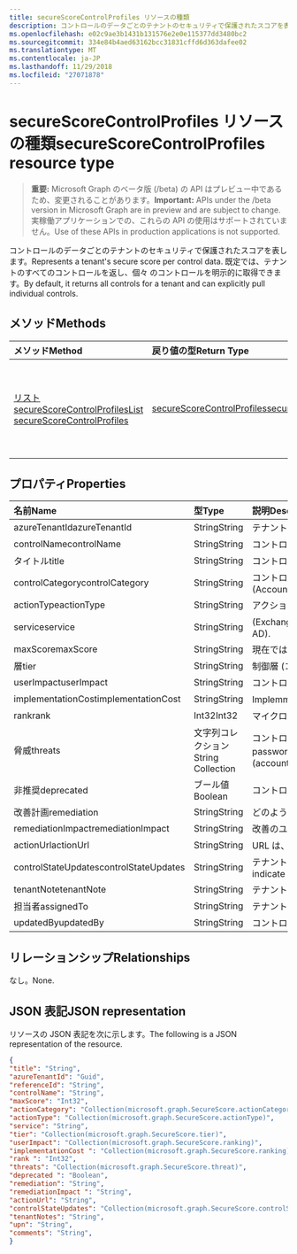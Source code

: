 ```yaml
---
title: secureScoreControlProfiles リソースの種類
description: コントロールのデータごとのテナントのセキュリティで保護されたスコアを表します。 既定では、テナントのすべてのコントロールを返し、個々 のコントロールを明示的に取得できます。
ms.openlocfilehash: e02c9ae3b1431b131576e2e0e115377dd3480bc2
ms.sourcegitcommit: 334e84b4aed63162bcc31831cffd6d363dafee02
ms.translationtype: MT
ms.contentlocale: ja-JP
ms.lasthandoff: 11/29/2018
ms.locfileid: "27071878"
---
```

# <a name="securescorecontrolprofiles-resource-type"></a><span data-ttu-id="ebe60-104">secureScoreControlProfiles リソースの種類</span><span class="sxs-lookup"><span data-stu-id="ebe60-104">secureScoreControlProfiles resource type</span></span>

> <span data-ttu-id="ebe60-105">**重要:** Microsoft Graph のベータ版 (/beta) の API はプレビュー中であるため、変更されることがあります。</span><span class="sxs-lookup"><span data-stu-id="ebe60-105">**Important:** APIs under the /beta version in Microsoft Graph are in preview and are subject to change.</span></span> <span data-ttu-id="ebe60-106">実稼働アプリケーションでの、これらの API の使用はサポートされていません。</span><span class="sxs-lookup"><span data-stu-id="ebe60-106">Use of these APIs in production applications is not supported.</span></span>

<span data-ttu-id="ebe60-107">コントロールのデータごとのテナントのセキュリティで保護されたスコアを表します。</span><span class="sxs-lookup"><span data-stu-id="ebe60-107">Represents a tenant's secure score per control data.</span></span> <span data-ttu-id="ebe60-108">既定では、テナントのすべてのコントロールを返し、個々 のコントロールを明示的に取得できます。</span><span class="sxs-lookup"><span data-stu-id="ebe60-108">By default, it returns all controls for a tenant and can explicitly pull individual controls.</span></span>


## <a name="methods"></a><span data-ttu-id="ebe60-109">メソッド</span><span class="sxs-lookup"><span data-stu-id="ebe60-109">Methods</span></span>

| <span data-ttu-id="ebe60-110">メソッド</span><span class="sxs-lookup"><span data-stu-id="ebe60-110">Method</span></span>   | <span data-ttu-id="ebe60-111">戻り値の型</span><span class="sxs-lookup"><span data-stu-id="ebe60-111">Return Type</span></span>|<span data-ttu-id="ebe60-112">説明</span><span class="sxs-lookup"><span data-stu-id="ebe60-112">Description</span></span>|
|:---------------|:--------|:----------|
|[<span data-ttu-id="ebe60-113">リスト secureScoreControlProfiles</span><span class="sxs-lookup"><span data-stu-id="ebe60-113">List secureScoreControlProfiles</span></span>](../api/securescorecontrolprofiles-list.md) | [<span data-ttu-id="ebe60-114">secureScoreControlProfiles</span><span class="sxs-lookup"><span data-stu-id="ebe60-114">secureScoreControlProfiles</span></span>](securescorecontrolprofiles.md) |<span data-ttu-id="ebe60-115">プロパティと、secureScoreControlProfiles オブジェクトのメタデータを参照してください。</span><span class="sxs-lookup"><span data-stu-id="ebe60-115">Read properties and metadata of a secureScoreControlProfiles object.</span></span>|


## <a name="properties"></a><span data-ttu-id="ebe60-116">プロパティ</span><span class="sxs-lookup"><span data-stu-id="ebe60-116">Properties</span></span>

|<span data-ttu-id="ebe60-117">名前</span><span class="sxs-lookup"><span data-stu-id="ebe60-117">Name</span></span> |<span data-ttu-id="ebe60-118">型</span><span class="sxs-lookup"><span data-stu-id="ebe60-118">Type</span></span> |<span data-ttu-id="ebe60-119">説明</span><span class="sxs-lookup"><span data-stu-id="ebe60-119">Description</span></span> |
|:--|:--|:--|
|   <span data-ttu-id="ebe60-120">azureTenantId</span><span class="sxs-lookup"><span data-stu-id="ebe60-120">azureTenantId</span></span>   |   <span data-ttu-id="ebe60-121">String</span><span class="sxs-lookup"><span data-stu-id="ebe60-121">String</span></span>  |   <span data-ttu-id="ebe60-122">テナントの GUID の文字列 id。</span><span class="sxs-lookup"><span data-stu-id="ebe60-122">GUID string for tenant ID.</span></span>  |
|   <span data-ttu-id="ebe60-123">controlName</span><span class="sxs-lookup"><span data-stu-id="ebe60-123">controlName</span></span> |   <span data-ttu-id="ebe60-124">String</span><span class="sxs-lookup"><span data-stu-id="ebe60-124">String</span></span>  |   <span data-ttu-id="ebe60-125">コントロールの名前です。</span><span class="sxs-lookup"><span data-stu-id="ebe60-125">Name of the control.</span></span> |
|   <span data-ttu-id="ebe60-126">タイトル</span><span class="sxs-lookup"><span data-stu-id="ebe60-126">title</span></span>   |   <span data-ttu-id="ebe60-127">String</span><span class="sxs-lookup"><span data-stu-id="ebe60-127">String</span></span>  |   <span data-ttu-id="ebe60-128">コントロールのタイトルです。</span><span class="sxs-lookup"><span data-stu-id="ebe60-128">Title of the control.</span></span>   |
|   <span data-ttu-id="ebe60-129">controlCategory</span><span class="sxs-lookup"><span data-stu-id="ebe60-129">controlCategory</span></span> |   <span data-ttu-id="ebe60-130">String</span><span class="sxs-lookup"><span data-stu-id="ebe60-130">String</span></span>  |   <span data-ttu-id="ebe60-131">コントロールのアクションのカテゴリ (アカウント、データ、デバイス、アプリケーション、インフラストラクチャ) です。</span><span class="sxs-lookup"><span data-stu-id="ebe60-131">Control action category (Account, Data, Device, Apps, Infrastructure).</span></span>  |
|   <span data-ttu-id="ebe60-132">actionType</span><span class="sxs-lookup"><span data-stu-id="ebe60-132">actionType</span></span>  |   <span data-ttu-id="ebe60-133">String</span><span class="sxs-lookup"><span data-stu-id="ebe60-133">String</span></span>  |   <span data-ttu-id="ebe60-134">アクションの種類 (構成、レビュー、動作) を制御します。</span><span class="sxs-lookup"><span data-stu-id="ebe60-134">Control action type (Config, Review, Behavior).</span></span> |
|   <span data-ttu-id="ebe60-135">service</span><span class="sxs-lookup"><span data-stu-id="ebe60-135">service</span></span> |   <span data-ttu-id="ebe60-136">String</span><span class="sxs-lookup"><span data-stu-id="ebe60-136">String</span></span>  |   <span data-ttu-id="ebe60-137">(Exchange、Sharepoint、Azure AD) のコントロールを所有しているサービスです。</span><span class="sxs-lookup"><span data-stu-id="ebe60-137">Service that owns the control (Exchange, Sharepoint, Azure AD).</span></span> |
|   <span data-ttu-id="ebe60-138">maxScore</span><span class="sxs-lookup"><span data-stu-id="ebe60-138">maxScore</span></span> |  <span data-ttu-id="ebe60-139">String</span><span class="sxs-lookup"><span data-stu-id="ebe60-139">String</span></span>  |   <span data-ttu-id="ebe60-140">現在では、指定した日付の最大のスコアを取得します。</span><span class="sxs-lookup"><span data-stu-id="ebe60-140">Current obtained max score on specified date.</span></span>   |
|   <span data-ttu-id="ebe60-141">層</span><span class="sxs-lookup"><span data-stu-id="ebe60-141">tier</span></span> |  <span data-ttu-id="ebe60-142">String</span><span class="sxs-lookup"><span data-stu-id="ebe60-142">String</span></span>  |   <span data-ttu-id="ebe60-143">制御層 (コア、防御の深さ、高度な)。</span><span class="sxs-lookup"><span data-stu-id="ebe60-143">Control tier (Core, Defense in Depth, Advanced.)</span></span>    |
|   <span data-ttu-id="ebe60-144">userImpact</span><span class="sxs-lookup"><span data-stu-id="ebe60-144">userImpact</span></span> |    <span data-ttu-id="ebe60-145">String</span><span class="sxs-lookup"><span data-stu-id="ebe60-145">String</span></span>  | <span data-ttu-id="ebe60-146">コントロール (低、中、高) を実装するためのユーザーへの影響。</span><span class="sxs-lookup"><span data-stu-id="ebe60-146">User impact of implementing control (low, moderate, high).</span></span>    |
|   <span data-ttu-id="ebe60-147">implementationCost</span><span class="sxs-lookup"><span data-stu-id="ebe60-147">implementationCost</span></span> |    <span data-ttu-id="ebe60-148">String</span><span class="sxs-lookup"><span data-stu-id="ebe60-148">String</span></span>  |   <span data-ttu-id="ebe60-149">Implemmentating コントロール (低、中、高) のリソースのコストです。</span><span class="sxs-lookup"><span data-stu-id="ebe60-149">Resource cost of implemmentating control (low, moderate, high).</span></span> |
|   <span data-ttu-id="ebe60-150">rank</span><span class="sxs-lookup"><span data-stu-id="ebe60-150">rank</span></span> |  <span data-ttu-id="ebe60-151">Int32</span><span class="sxs-lookup"><span data-stu-id="ebe60-151">Int32</span></span>   |   <span data-ttu-id="ebe60-152">マイクロソフトのコントロールのレベルを調整します。</span><span class="sxs-lookup"><span data-stu-id="ebe60-152">Microsoft's stack ranking of control.</span></span>   |
|   <span data-ttu-id="ebe60-153">脅威</span><span class="sxs-lookup"><span data-stu-id="ebe60-153">threats</span></span> |   <span data-ttu-id="ebe60-154">文字列コレクション</span><span class="sxs-lookup"><span data-stu-id="ebe60-154">String Collection</span></span>   |   <span data-ttu-id="ebe60-155">コントロールを軽減する脅威の一覧 (accountBreach、dataDeletion、dataExfiltration、dataSpillage、elevationOfPrivilege、maliciousInsider、passwordCracking、phishingOrWhaling、なりすましが行われる)。</span><span class="sxs-lookup"><span data-stu-id="ebe60-155">List of threats the control mitigates (accountBreach,dataDeletion,dataExfiltration,dataSpillage,elevationOfPrivilege,maliciousInsider,passwordCracking,phishingOrWhaling,spoofing).</span></span> |
|   <span data-ttu-id="ebe60-156">非推奨</span><span class="sxs-lookup"><span data-stu-id="ebe60-156">deprecated</span></span> |    <span data-ttu-id="ebe60-157">ブール値</span><span class="sxs-lookup"><span data-stu-id="ebe60-157">Boolean</span></span> |   <span data-ttu-id="ebe60-158">コントロールで減価償却されるかどうかを示すためにフラグを設定します。</span><span class="sxs-lookup"><span data-stu-id="ebe60-158">Flag to indicate if a control is depreciated.</span></span>   |
|   <span data-ttu-id="ebe60-159">改善計画</span><span class="sxs-lookup"><span data-stu-id="ebe60-159">remediation</span></span> |   <span data-ttu-id="ebe60-160">String</span><span class="sxs-lookup"><span data-stu-id="ebe60-160">String</span></span>  |   <span data-ttu-id="ebe60-161">どのようなコントロールの説明は、改善に役立ちます。</span><span class="sxs-lookup"><span data-stu-id="ebe60-161">Description of what the control will help remediate.</span></span> |
|   <span data-ttu-id="ebe60-162">remediationImpact</span><span class="sxs-lookup"><span data-stu-id="ebe60-162">remediationImpact</span></span> | <span data-ttu-id="ebe60-163">String</span><span class="sxs-lookup"><span data-stu-id="ebe60-163">String</span></span>  |   <span data-ttu-id="ebe60-164">改善のユーザーへの影響の説明です。</span><span class="sxs-lookup"><span data-stu-id="ebe60-164">Description of the impact on users of the remediation.</span></span> |
|   <span data-ttu-id="ebe60-165">actionUrl</span><span class="sxs-lookup"><span data-stu-id="ebe60-165">actionUrl</span></span> | <span data-ttu-id="ebe60-166">String</span><span class="sxs-lookup"><span data-stu-id="ebe60-166">String</span></span>  |   <span data-ttu-id="ebe60-167">URL は、コントロールが対象になることです。</span><span class="sxs-lookup"><span data-stu-id="ebe60-167">URL to where the control can be actioned.</span></span> |
|   <span data-ttu-id="ebe60-168">controlStateUpdates</span><span class="sxs-lookup"><span data-stu-id="ebe60-168">controlStateUpdates</span></span> |   <span data-ttu-id="ebe60-169">String</span><span class="sxs-lookup"><span data-stu-id="ebe60-169">String</span></span>  |   <span data-ttu-id="ebe60-170">テナントには、コントロールとしてのマークを指定するフラグ (無視して、レビュー、サード ・ パーティ) ([更新](../api/securescorecontrolprofiles-update.md)がサポートされています)。</span><span class="sxs-lookup"><span data-stu-id="ebe60-170">Flag to indicate where the tenant has marked a control (ignore, thirdParty, reviewed) (supports [update](../api/securescorecontrolprofiles-update.md)).</span></span> |
|   <span data-ttu-id="ebe60-171">tenantNote</span><span class="sxs-lookup"><span data-stu-id="ebe60-171">tenantNote</span></span> |    <span data-ttu-id="ebe60-172">String</span><span class="sxs-lookup"><span data-stu-id="ebe60-172">String</span></span>  |   <span data-ttu-id="ebe60-173">テナントは、制御用コメント ([更新](../api/securescorecontrolprofiles-update.md)) ごとに設定できます。</span><span class="sxs-lookup"><span data-stu-id="ebe60-173">Tenant can set per control comments (supports [update](../api/securescorecontrolprofiles-update.md)).</span></span> |
|   <span data-ttu-id="ebe60-174">担当者</span><span class="sxs-lookup"><span data-stu-id="ebe60-174">assignedTo</span></span> |    <span data-ttu-id="ebe60-175">String</span><span class="sxs-lookup"><span data-stu-id="ebe60-175">String</span></span>  |   <span data-ttu-id="ebe60-176">テナントは、([更新](../api/securescorecontrolprofiles-update.md)) を個別にコントロールを割り当てることができます。</span><span class="sxs-lookup"><span data-stu-id="ebe60-176">Tenant can assign the control to a individual (supports [update](../api/securescorecontrolprofiles-update.md)).</span></span> |
|   <span data-ttu-id="ebe60-177">updatedBy</span><span class="sxs-lookup"><span data-stu-id="ebe60-177">updatedBy</span></span> | <span data-ttu-id="ebe60-178">String</span><span class="sxs-lookup"><span data-stu-id="ebe60-178">String</span></span>  |   <span data-ttu-id="ebe60-179">コントロールの状態に変更を行ったユーザーのユーザー プリンシパルの名前です。</span><span class="sxs-lookup"><span data-stu-id="ebe60-179">User principal name of who made changes to a control's state.</span></span> |

## <a name="relationships"></a><span data-ttu-id="ebe60-180">リレーションシップ</span><span class="sxs-lookup"><span data-stu-id="ebe60-180">Relationships</span></span>

<span data-ttu-id="ebe60-181">なし。</span><span class="sxs-lookup"><span data-stu-id="ebe60-181">None.</span></span>

## <a name="json-representation"></a><span data-ttu-id="ebe60-182">JSON 表記</span><span class="sxs-lookup"><span data-stu-id="ebe60-182">JSON representation</span></span>

<span data-ttu-id="ebe60-183">リソースの JSON 表記を次に示します。</span><span class="sxs-lookup"><span data-stu-id="ebe60-183">The following is a JSON representation of the resource.</span></span>

<!-- {
  "blockType": "resource",
  "optionalProperties": [

  ],
  "@odata.type": "microsoft.graph.secureScores"
}-->

```json
{
"title": "String", 
"azureTenantId": "Guid", 
"referenceId": "String", 
"controlName": "String", 
"maxScore": "Int32",
"actionCategory": "Collection(microsoft.graph.SecureScore.actionCategory)",
"actionType": "Collection(microsoft.graph.SecureScore.actionType)",
"service": "String",
"tier": "Collection(microsoft.graph.SecureScore.tier)",
"userImpact": "Collection(microsoft.graph.SecureScore.ranking)",
"implementationCost ": "Collection(microsoft.graph.SecureScore.ranking)",
"rank ": "Int32",
"threats": "Collection(microsoft.graph.SecureScore.threat)",
"deprecated ": "Boolean",
"remediation": "String",
"remediationImpact ": "String",
"actionUrl": "String",
"controlStateUpdates": "Collection(microsoft.graph.SecureScore.controlStateUpdates)",
"tenantNotes": "String",
"upn": "String",
"comments": "String",
}


```


<!-- {
  "type": "#page.annotation",
  "description": "secureScoreControlProfiles resource",
  "keywords": "",
  "section": "documentation",
  "tocPath": ""
}-->
